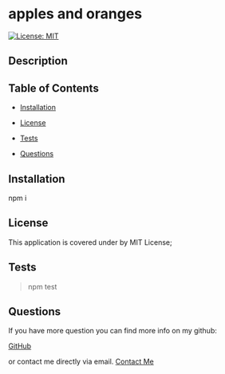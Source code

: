 # apples and oranges 

[![License: MIT](https://img.shields.io/badge/License-MIT-yellow.svg)](https://opensource.org/licenses/MIT)

## Description



## Table of Contents

- [Installation](#installation)

- [License](#license)

- [Tests](#tests)
- [Questions](#questions)

## Installation

npm i



## License

This application is covered under by MIT License;



## Tests

> npm test

## Questions

If you have more question you can find more info on my github:

[GitHub](https://github.com/)

or contact me directly via email.
[Contact Me](mailto:)
